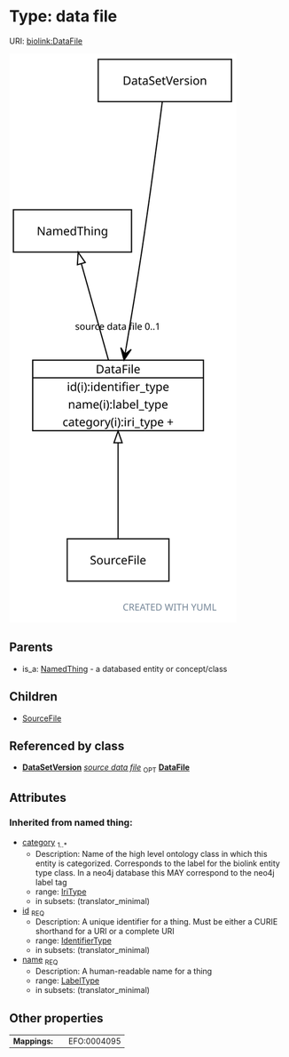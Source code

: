 
# Type: data file




URI: [biolink:DataFile](https://w3id.org/biolink/vocab/DataFile)


![img](images/DataFile.svg)

## Parents

 *  is_a: [NamedThing](NamedThing.md) - a databased entity or concept/class

## Children

 * [SourceFile](SourceFile.md)

## Referenced by class

 *  **[DataSetVersion](DataSetVersion.md)** *[source data file](source_data_file.md)*  <sub>OPT</sub>  **[DataFile](DataFile.md)**

## Attributes


### Inherited from named thing:

 * [category](category.md)  <sub>1..*</sub>
    * Description: Name of the high level ontology class in which this entity is categorized. Corresponds to the label for the biolink entity type class. In a neo4j database this MAY correspond to the neo4j label tag
    * range: [IriType](types/IriType.md)
    * in subsets: (translator_minimal)
 * [id](id.md)  <sub>REQ</sub>
    * Description: A unique identifier for a thing. Must be either a CURIE shorthand for a URI or a complete URI
    * range: [IdentifierType](types/IdentifierType.md)
    * in subsets: (translator_minimal)
 * [name](name.md)  <sub>REQ</sub>
    * Description: A human-readable name for a thing
    * range: [LabelType](types/LabelType.md)
    * in subsets: (translator_minimal)

## Other properties

|  |  |  |
| --- | --- | --- |
| **Mappings:** | | EFO:0004095 |

